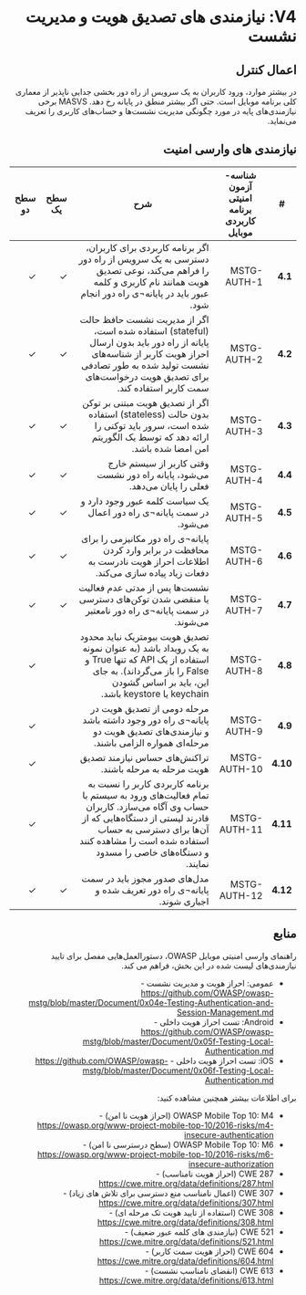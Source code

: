 <div dir="rtl" markdown="1">

# V4: نیازمندی های تصدیق هویت و مدیریت نشست

## اعمال کنترل

در بیشتر موارد، ورود کاربران به یک سرویس از راه دور بخشی جدایی ناپذیر از معماری کلی برنامه موبایل است. حتی اگر بیشتر منطق در پایانه رخ دهد. MASVS برخی نیازمندی‌های پایه در مورد چگونگی مدیریت نشست‌ها و حساب‌های کاربری را تعریف می‌نماید.

## نیازمندی های وارسی امنیت

| # | شناسه-آزمون امنیتی برنامه کاربردی موبایل | شرح | سطح یک | سطح دو |
| -- | -------- | ---------------------- | - | - |
| **4.1** | MSTG-AUTH-1 | اگر برنامه کاربردی برای کاربران، دسترسی به یک سرویس از راه دور را فراهم می‌کند، نوعی تصدیق هویت همانند نام کاربری و کلمه عبور باید در پایانه¬‌ی راه دور انجام شود. | ✓ | ✓ |
| **4.2** | MSTG-AUTH-2 | اگر از مدیریت نشست حافظ حالت (stateful) استفاده شده است، پایانه از راه دور باید بدون ارسال احراز هویت کاربر از شناسه‌های نشست تولید شده به طور تصادفی برای تصدیق هویت درخواست‌های سمت کاربر استفاده کند. | ✓ | ✓ |
| **4.3** | MSTG-AUTH-3 | اگر از تصدیق هویت مبتنی بر توکن بدون حالت (stateless) استفاده شده است، سرور باید توکنی را ارائه دهد که توسط یک الگوریتم امن امضا شده باشد. | ✓ | ✓ |
| **4.4** | MSTG-AUTH-4 | وقتی کاربر از سیستم خارج می‌شود، پایانه راه دور نشست فعلی را پایان می‌دهد. | ✓ | ✓ |
| **4.5** | MSTG-AUTH-5 | یک سیاست کلمه عبور وجود دارد و در سمت پایانه¬ی راه دور اعمال می‌شود. | ✓ | ✓ |
| **4.6** | MSTG-AUTH-6 | پایانه¬ی راه دور مکانیزمی را برای محافظت در برابر وارد کردن اطلاعات احراز هویت نادرست به دفعات زیاد پیاده سازی می‌کند. | ✓ | ✓ |
| **4.7** | MSTG-AUTH-7 | نشست‌ها پس از مدتی عدم فعالیت یا منقضی شدن توکن‌های دسترسی در سمت پایانه¬ی راه دور نامعتبر می‌شوند. | ✓ | ✓ |
| **4.8** | MSTG-AUTH-8 | تصدیق هویت بیومتریک نباید محدود به یک رویداد باشد (به عنوان نمونه استفاده از یک API که تنها True و False را باز می‌گرداند). به جای این، باید بر اساس گشودن keychain یا keystore باشد. | | ✓ |
| **4.9** | MSTG-AUTH-9 | مرحله دومی از تصدیق هویت در پایانه¬ی راه دور وجود داشته باشد و نیازمندی‌های تصدیق هویت دو مرحله‌ای همواره الزامی باشند.  | | ✓ |
| **4.10** | MSTG-AUTH-10 | تراکنش‌های حساس نیازمند تصدیق هویت مرحله به مرحله باشند. | | ✓ |
| **4.11** | MSTG-AUTH-11 | برنامه کاربردی کاربر را نسبت به تمام فعالیت‌های ورود به سیستم با حساب وی آگاه می‌سازد. کاربران قادرند لیستی از دستگاه‌هایی که از آن‌ها برای دسترسی به حساب استفاده شده است را مشاهده کنند و دستگاه‌های خاصی را مسدود نمایند. | | ✓ |
| **4.12** | MSTG-AUTH-12 | مدل‌های صدور مجوز باید در سمت پایانه¬ی راه دور تعریف شده و اجباری شوند. | ✓ | ✓ |

## منابع

راهنمای وارسی امنیتی موبایل OWASP، دستورالعمل‌هایی مفصل برای تایید نیازمندی‌های لیست شده در این بخش، فراهم می کند.

- عمومی: احراز هویت و مدیریت نشست - <https://github.com/OWASP/owasp-mstg/blob/master/Document/0x04e-Testing-Authentication-and-Session-Management.md>
- Android: تست احراز هویت داخلی - <https://github.com/OWASP/owasp-mstg/blob/master/Document/0x05f-Testing-Local-Authentication.md>
- iOS: تست احراز هویت داخلی - <https://github.com/OWASP/owasp-mstg/blob/master/Document/0x06f-Testing-Local-Authentication.md>

برای اطلاعات بیشتر همچنین مشاهده کنید:

- OWASP Mobile Top 10: M4 (احراز هویت نا امن) - <https://owasp.org/www-project-mobile-top-10/2016-risks/m4-insecure-authentication>
- OWASP Mobile Top 10: M6 (سطح درسترسی نا امن) - <https://owasp.org/www-project-mobile-top-10/2016-risks/m6-insecure-authorization>
- CWE 287 (احراز هویت نامناسب) - <https://cwe.mitre.org/data/definitions/287.html>
- CWE 307 (اعمال نامناسب منع دسترسی برای تلاش های زیاد) - <https://cwe.mitre.org/data/definitions/307.html>
- CWE 308 (استفاده از تایید هویت تک مرحله ای) - <https://cwe.mitre.org/data/definitions/308.html>
- CWE 521 (نیازمندی های کلمه عبور ضعیف) - <https://cwe.mitre.org/data/definitions/521.html>
- CWE 604 (احراز هویت سمت کاربر) - <https://cwe.mitre.org/data/definitions/604.html>
- CWE 613 (انقضای نامناسب نشست) - <https://cwe.mitre.org/data/definitions/613.html>

</div>
